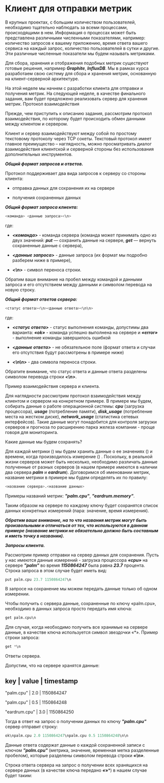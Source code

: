 Клиент для отправки метрик<a name="TOP"></a>
===================

В крупных проектах, с большим количеством пользователей, необходимо тщательно наблюдать за всеми процессами, происходящими в нем. Информация о процессах может быть представлена различными численными показателями, например: количество запросов к вашему приложению, время ответа вашего сервиса на каждый запрос, количество пользователей в сутки и другие. Эти различные численные показатели мы будем называть метриками.

Для сбора, хранения и отображения подобных метрик существуют готовые решения, например ***Graphite***, ***InfluxDB***. Мы в рамках курса разработаем свою систему для сбора и хранения метрик, основанную на клиент-серверной архитектуре.

На этой неделе мы начнем с разработки клиента для отправки и получения метрик. На следующей неделе, в качестве финального задания, вам будет предложено реализовать сервер для хранения метрик.
Протокол взаимодействия

Прежде, чем приступить к описанию задания, рассмотрим протокол взаимодействия, по которому будет происходить обмен данными между клиентом и сервером.

Клиент и сервер взаимодействуют между собой по простому текстовому протоколу через TCP сокеты. Текстовый протокол имеет главное преимущество – наглядность, можно просматривать диалог взаимодействия клиентской и серверной стороны без использования дополнительных инструментов.

***Общий формат запросов и ответов.***

Протокол поддерживает два вида запросов к серверу со стороны клиента:

- отправка данных для сохранения их на сервере

- получения сохраненных данных

***Общий формат запроса клиента:***

```Python
<команда> <данные запроса><\n>
```

где:

- ***<команда>*** - команда сервера (команда может принимать одно из двух значений: ***put*** — сохранить данные на сервере, ***get*** — вернуть сохраненные данные с сервера),

- ***<данные запроса>*** - данные запроса (их формат мы подробно разберем ниже в примере),

- ***<\n>*** - символ переноса строки.

Обратим ваше внимание на пробел между командой и данными запроса и его отсутствием между данными и символом перевода на новую строку.

***Общий формат ответов сервера:***

```Python
<статус ответа><\n><данные ответа><\n\n>
```

где:

- ***<статус ответа>*** - статус выполнения команды, допустимы два варианта: ***«ok»*** - команда успешно выполнена на сервере и ***«error»*** - выполнение команды завершилось ошибкой

- ***<данные ответа>*** - не обязательное поле (формат ответа и случаи его отсутствия будут рассмотрены в примере ниже)

- ***<\n\n>*** - два символа переноса строки.

Обратите внимание, что статус ответа и данные ответа разделены символом перевода строки ***<\n>***.

Пример взаимодействия сервера и клиента.

Для наглядности рассмотрим протокол взаимодействия между клиентом и сервером на конкретном примере. В примере мы будем, собирать данные о работе операционной системы: ***cpu*** (загрузка процессора), ***usage*** (потребление памяти), ***disk_usage*** (потребление места на жестком диске), ***network_usage*** (статистика сетевых интерфейсов). Такие данные могут понадобится для контроля загрузки серверов и прогноза по расширению парка железа компании - проще говоря для мониторинга.

Какие данные мы будем сохранять?

Для каждой метрики (***<key>***) мы будем хранить данные о ее значениях (***<value>***) и времени, когда производилось измерение (***<timestamp>***) . Поскольку, в реальной жизни серверов может быть несколько, необходимо различать данные полученные от разных серверов (в нашем примере имеются в наличии два сервера ***palm*** и ***eardrum***). Договоримся об именовании метрик, название метрики ***<key>*** в примере мы будем определять их по правилу:

```Python
<название сервера>.<название данных>
```
  
Примеры названий метрик: ***"palm.cpu"***, ***"eardrum.memory"***.

Таким образом на сервере по каждому ключу будет сохранятся список данных конкретных измерений (пара: значение, время измерения).

***Обратим ваше внимание, на то что названия метрик могут быть произвольными и отличаться от тех, что используются в данном примере (название метрики не обязательно должно быть составным и иметь точку в названии).***

***Запросы клиента.***

Рассмотрим пример отправки на сервер данных для сохранения. Пусть у нас имеются данные измерений - загрузка процессора ***«cpu»*** на сервере ***"palm"*** во время ***1150864247*** была равна ***23.7*** процента. Строка запроса в этом случае будет иметь вид:
  

```Python
put palm.cpu 23.7 1150864247\n
```
  
В запросе на сохранение мы можем передать данные только об одном измерении.

Чтобы получить с сервера данные, сохраненные по ключу «palm.cpu», необходимо в данных запроса просто передать имя ключа:
  
```Python
get palm.cpu\n
```

Для случая, когда необходимо получить все хранимые на сервере данные, в качестве ключа используется символ звездочки «*». Пример строки запроса: 

```Python
get *\n
```
  
Ответы сервера.

Допустим, что на сервере хранятся данные: 
  
key          | value | timestamp  
-----------------------------------

"palm.cpu"    |  2.0  | 1150864247

"palm.cpu"    |  0.5  | 1150864248

"eardrum.cpu" |  3.0  | 1150864250
  
Тогда в ответ на запрос о получении данных по ключу ***"palm.cpu"*** сервер отправит строку:
  
```Python
ok\npalm.cpu 2.0 1150864247\npalm.cpu 0.5 1150864248\n\n
```
  
Данные ответа содержат данные о каждой сохраненной записи с ключом ***"palm.cpu"*** (метрика, значение, временная метка разделенные пробелом), которые разделены символом перевода строки ***«\n»***.

Строка ответа сервера на запрос о получении всех хранящихся на сервере данных (в качестве ключа передано ***«*»***) в нашем случае будет таким:
